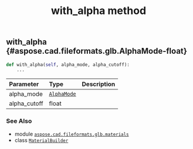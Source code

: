 ﻿---
title: with_alpha method
second_title: Aspose.CAD for Python via .NET API References
description: 
type: docs
weight: 90
url: /python-net/aspose.cad.fileformats.glb.materials/materialbuilder/with_alpha/
is_root: false
---

## with_alpha {#aspose.cad.fileformats.glb.AlphaMode-float}





```python
def with_alpha(self, alpha_mode, alpha_cutoff):
    ...
```


| Parameter | Type | Description |
| :- | :- | :- |
| alpha_mode | [`AlphaMode`](/cad/python-net/aspose.cad.fileformats.glb.materials/alphamode) |  |
| alpha_cutoff | float |  |



### See Also
* module [`aspose.cad.fileformats.glb.materials`](../../)
* class [`MaterialBuilder`](/cad/python-net/aspose.cad.fileformats.glb.materials/materialbuilder)
